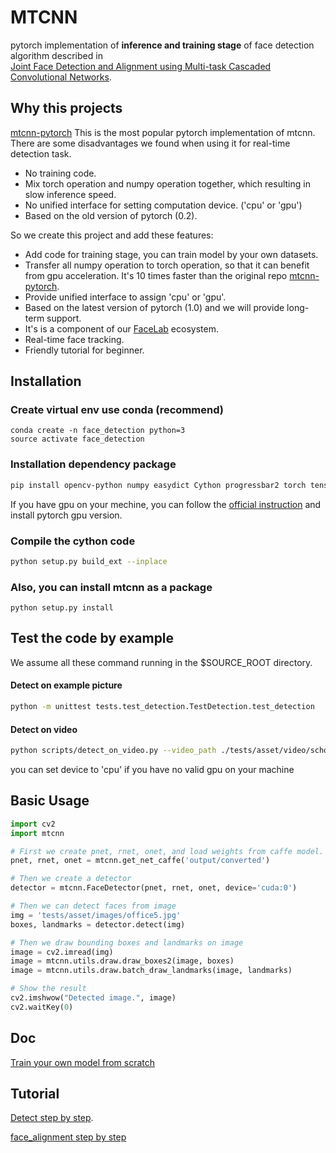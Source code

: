 # MTCNN

pytorch implementation of **inference and training stage** of face detection algorithm described in  
[Joint Face Detection and Alignment using Multi-task Cascaded Convolutional Networks](https://arxiv.org/abs/1604.02878).

## Why this projects

[mtcnn-pytorch](https://github.com/TropComplique/mtcnn-pytorch) This is the most popular pytorch implementation of mtcnn. There are some disadvantages we found when using it for real-time detection task.

- No training code.
- Mix torch operation and numpy operation together, which resulting in slow inference speed.
- No unified interface for setting computation device. ('cpu' or 'gpu')
- Based on the old version of pytorch (0.2).

So we create this project and add these features:

- Add code for training stage, you can train model by your own datasets.
- Transfer all numpy operation to torch operation, so that it can benefit from gpu acceleration. It's 10 times faster than the original repo [mtcnn-pytorch](https://github.com/TropComplique/mtcnn-pytorch).
- Provide unified interface to assign 'cpu' or 'gpu'.
- Based on the latest version of pytorch (1.0) and we will provide long-term support.
- It's is a component of our [FaceLab](https://github.com/faciallab) ecosystem.
- Real-time face tracking.
- Friendly tutorial for beginner.

## Installation

### Create virtual env use conda (recommend)

```
conda create -n face_detection python=3
source activate face_detection
```

### Installation dependency package

```bash
pip install opencv-python numpy easydict Cython progressbar2 torch tensorboardX
```

If you have gpu on your mechine, you can follow the [official instruction](https://pytorch.org/) and install pytorch gpu version.

### Compile the cython code

```bash
python setup.py build_ext --inplace
```

### Also, you can install mtcnn as a package
```
python setup.py install
```

## Test the code by example

We assume all these command running in the $SOURCE_ROOT directory.

#### Detect on example picture

```bash
python -m unittest tests.test_detection.TestDetection.test_detection
```

#### Detect on video

```bash
python scripts/detect_on_video.py --video_path ./tests/asset/video/school.avi --device cuda:0 --minsize 24
```

you can set device to 'cpu' if you have no valid gpu on your machine

## Basic Usage

```python
import cv2
import mtcnn

# First we create pnet, rnet, onet, and load weights from caffe model.
pnet, rnet, onet = mtcnn.get_net_caffe('output/converted')

# Then we create a detector
detector = mtcnn.FaceDetector(pnet, rnet, onet, device='cuda:0')

# Then we can detect faces from image
img = 'tests/asset/images/office5.jpg'
boxes, landmarks = detector.detect(img)

# Then we draw bounding boxes and landmarks on image
image = cv2.imread(img)
image = mtcnn.utils.draw.draw_boxes2(image, boxes)
image = mtcnn.utils.draw.batch_draw_landmarks(image, landmarks)

# Show the result
cv2.imshwow("Detected image.", image)
cv2.waitKey(0)
```

## Doc
[Train your own model from scratch](./doc/TRAIN.md)

## Tutorial

[Detect step by step](./tutorial/detect_step_by_step.ipynb).

[face_alignment step by step](./tutorial/face_align.ipynb)

